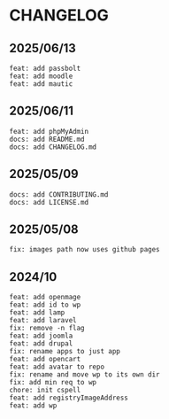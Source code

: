 # CHANGELOG

## 2025/06/13

```
feat: add passbolt
feat: add moodle
feat: add mautic
```

## 2025/06/11

```
feat: add phpMyAdmin
docs: add README.md
docs: add CHANGELOG.md
```

## 2025/05/09

```
docs: add CONTRIBUTING.md
docs: add LICENSE.md
```

## 2025/05/08

```
fix: images path now uses github pages
```

## 2024/10

```
feat: add openmage
feat: add id to wp
feat: add lamp
feat: add laravel
fix: remove -n flag
feat: add joomla
feat: add drupal
fix: rename apps to just app
feat: add opencart
feat: add avatar to repo
fix: rename and move wp to its own dir
fix: add min req to wp
chore: init cspell
feat: add registryImageAddress
feat: add wp
```

